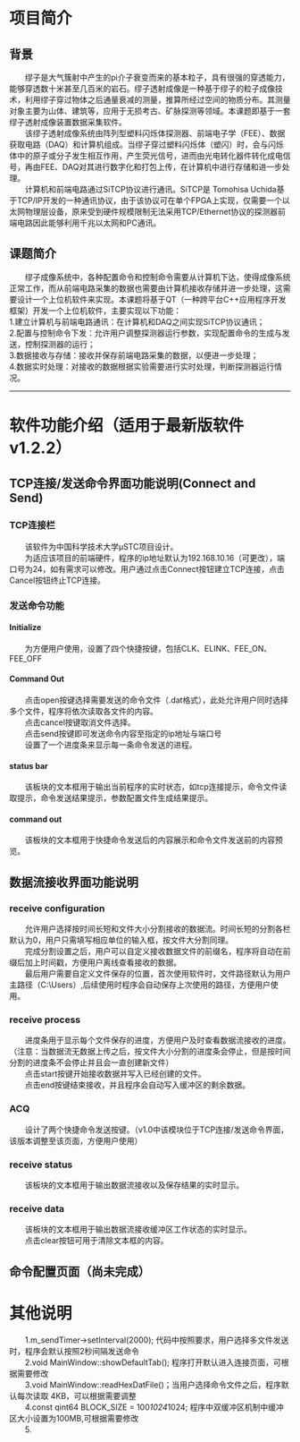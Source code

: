 # 项目简介
## 背景
　　缪子是大气簇射中产生的pi介子衰变而来的基本粒子，具有很强的穿透能力，能够穿透数十米甚至几百米的岩石。缪子透射成像是一种基于缪子的粒子成像技术，利用缪子穿过物体之后通量衰减的测量，推算所经过空间的物质分布。其测量对象主要为山体、建筑等，应用于无损考古、矿脉探测等领域。本课题即基于一套缪子透射成像装置数据采集软件。<br>
　　该缪子透射成像系统由阵列型塑料闪烁体探测器、前端电子学（FEE）、数据获取电路（DAQ）和计算机组成。当缪子穿过塑料闪烁体（塑闪）时，会与闪烁体中的原子或分子发生相互作用，产生荧光信号，进而由光电转化器件转化成电信号，再由FEE、DAQ对其进行数字化和打包上传，在计算机中进行存储和进一步处理。<br>
　　计算机和前端电路通过SiTCP协议进行通讯。SiTCP是 Tomohisa Uchida基于TCP/IP开发的一种通讯协议，由于该协议可在单个FPGA上实现，仅需要一个以太网物理层设备，原来受到硬件规模限制无法采用TCP/Ethernet协议的探测器前端电路因此能够利用千兆以太网和PC通讯。
## 课题简介
　　缪子成像系统中，各种配置命令和控制命令需要从计算机下达，使得成像系统正常工作，而从前端电路采集的数据也需要由计算机接收存储并进一步处理，这需要设计一个上位机软件来实现。本课题将基于QT（一种跨平台C++应用程序开发框架）开发一个上位机软件，主要实现以下功能：<br>
	1.建立计算机与前端电路通讯：在计算机和DAQ之间实现SiTCP协议通讯；<br>
	2.配置与控制命令下发：允许用户调整探测器运行参数，实现配置命令的生成与发送，控制探测器的运行；<br>
	3.数据接收与存储：接收并保存前端电路采集的数据，以便进一步处理；<br>
	4.数据实时处理：对接收的数据根据实验需要进行实时处理，判断探测器运行情况。<br>
***
# 软件功能介绍（适用于最新版软件v1.2.2）
## TCP连接/发送命令界面功能说明(Connect and Send)
### TCP连接栏
　　该软件为中国科学技术大学μSTC项目设计。<br>
　　为适应该项目的前端硬件，程序的ip地址默认为192.168.10.16（可更改），端口号为24，如有需求可以修改。用户通过点击Connect按钮建立TCP连接，点击Cancel按钮终止TCP连接。
### 发送命令功能
#### Initialize
　　为方便用户使用，设置了四个快捷按键，包括CLK、ELINK、FEE_ON、FEE_OFF<br>
#### Command Out
　　点击open按键选择需要发送的命令文件（.dat格式），此处允许用户同时选择多个文件，程序将依次读取各文件的内容。<br>
　　点击cancel按键取消文件选择。<br>
　　点击send按键即可发送命令内容至指定的ip地址与端口号<br>
　　设置了一个进度条来显示每一条命令发送的进程。
#### status bar
　　该板块的文本框用于输出当前程序的实时状态，如tcp连接提示，命令文件读取提示，命令发送结果提示，参数配置文件生成结果提示。
#### command out
　　该板块的文本框用于快捷命令发送后的内容展示和命令文件发送前的内容预览。
## 数据流接收界面功能说明
### receive configuration
　　允许用户选择按时间长短和文件大小分割接收的数据流。时间长短的分割各栏默认为0，用户只需填写相应单位的输入框，按文件大分割同理。<br>
　　完成分割设置之后，用户可以自定义接收数据文件的前缀名，程序将自动在前缀后加上时间戳，方便用户离线查看接收的数据。<br>
　　最后用户需要自定义文件保存的位置，首次使用软件时，文件路径默认为用户主路径（C:\Users）,后续使用时程序会自动保存上次使用的路径，方便用户使用。
### receive process
　　进度条用于显示每个文件保存的进度，方便用户及时查看数据流接收的进度。（注意：当数据流无数据上传之后，按文件大小分割的进度条会停止，但是按时间分割的进度条不会停止并且会一直创建新文件）<br>
　　点击start按键开始接收数据并写入已经创建的文件。<br>
　　点击end按键结束接收，并且程序会自动写入缓冲区的剩余数据。
### ACQ
　　设计了两个快捷命令发送按键。（v1.0中该模块位于TCP连接/发送命令界面，该版本调整至该页面，方便用户使用）
### receive status
　　该板块的文本框用于输出数据流接收以及保存结果的实时显示。
### receive data
　　该板块的文本框用于输出数据流接收缓冲区工作状态的实时显示。<br>
　　点击clear按钮可用于清除文本框的内容。
## 命令配置页面（尚未完成）
# 其他说明
　　1.m_sendTimer->setInterval(2000); 代码中按照要求，用户选择多文件发送时，程序会默认按照2秒间隔发送命令<br>
　　2.void MainWindow::showDefaultTab(); 程序打开默认进入连接页面，可根据需要修改<br>
　　3.void MainWindow::readHexDatFile()；当用户选择命令文件之后，程序默认每次读取 4KB，可以根据需要调整<br>
　　4.const qint64 BLOCK_SIZE = 100*1024*1024; 程序中双缓冲区机制中缓冲区大小设置为100MB,可根据需要修改<br>
　　5.
